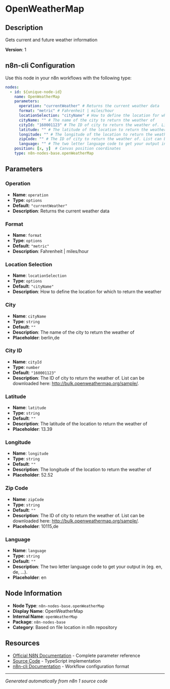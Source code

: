 # OpenWeatherMap

## Description

Gets current and future weather information

**Version**: 1

## n8n-cli Configuration

Use this node in your n8n workflows with the following type:

```yaml
nodes:
  - id: ${unique-node-id}
    name: OpenWeatherMap
    parameters:
      operation: "currentWeather" # Returns the current weather data
      format: "metric" # Fahrenheit | miles/hour
      locationSelection: "cityName" # How to define the location for which to return the weather
      cityName: "" # The name of the city to return the weather of
      cityId: "160001123" # The ID of city to return the weather of. List can be downloaded here: http://bulk.openweathermap.org/sample/.
      latitude: "" # The latitude of the location to return the weather of
      longitude: "" # The longitude of the location to return the weather of
      zipCode: "" # The ID of city to return the weather of. List can be downloaded here: http://bulk.openweathermap.org/sample/.
      language: "" # The two letter language code to get your output in (eg. en, de, ...).
    position: [x, y]  # Canvas position coordinates
    type: n8n-nodes-base.openWeatherMap
```

## Parameters

### Operation

- **Name**: `operation`
- **Type**: `options`
- **Default**: `"currentWeather"`
- **Description**: Returns the current weather data

### Format

- **Name**: `format`
- **Type**: `options`
- **Default**: `"metric"`
- **Description**: Fahrenheit | miles/hour

### Location Selection

- **Name**: `locationSelection`
- **Type**: `options`
- **Default**: `"cityName"`
- **Description**: How to define the location for which to return the weather

### City

- **Name**: `cityName`
- **Type**: `string`
- **Default**: `""`
- **Description**: The name of the city to return the weather of
- **Placeholder**: berlin,de

### City ID

- **Name**: `cityId`
- **Type**: `number`
- **Default**: `"160001123"`
- **Description**: The ID of city to return the weather of. List can be downloaded here: http://bulk.openweathermap.org/sample/.

### Latitude

- **Name**: `latitude`
- **Type**: `string`
- **Default**: `""`
- **Description**: The latitude of the location to return the weather of
- **Placeholder**: 13.39

### Longitude

- **Name**: `longitude`
- **Type**: `string`
- **Default**: `""`
- **Description**: The longitude of the location to return the weather of
- **Placeholder**: 52.52

### Zip Code

- **Name**: `zipCode`
- **Type**: `string`
- **Default**: `""`
- **Description**: The ID of city to return the weather of. List can be downloaded here: http://bulk.openweathermap.org/sample/.
- **Placeholder**: 10115,de

### Language

- **Name**: `language`
- **Type**: `string`
- **Default**: `""`
- **Description**: The two letter language code to get your output in (eg. en, de, ...).
- **Placeholder**: en


## Node Information

- **Node Type**: `n8n-nodes-base.openWeatherMap`
- **Display Name**: OpenWeatherMap
- **Internal Name**: `openWeatherMap`
- **Package**: `n8n-nodes-base`
- **Category**: Based on file location in n8n repository

## Resources

- [Official N8N Documentation](https://docs.n8n.io/integrations/builtin/app-nodes/n8n-nodes-base.openweathermap/) - Complete parameter reference
- [Source Code](https://github.com/n8n-io/n8n/blob/master/packages/nodes-base/nodes/OpenWeatherMap/OpenWeatherMap.node.ts) - TypeScript implementation
- [n8n-cli Documentation](https://github.com/edenreich/n8n-cli) - Workflow configuration format

---
*Generated automatically from n8n 1 source code*
